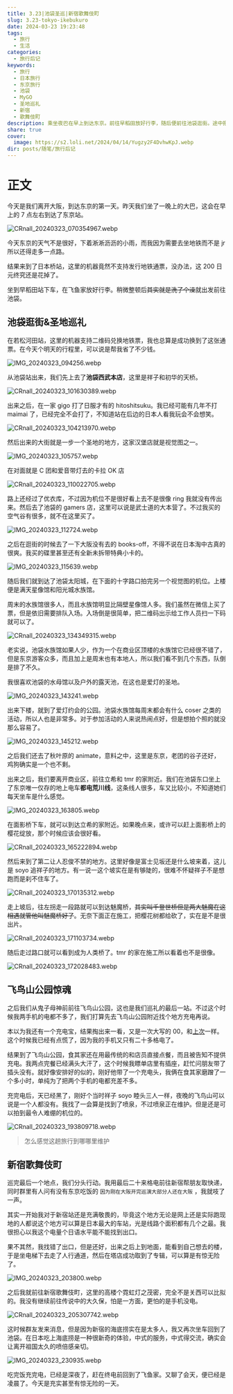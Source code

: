 ```yaml
---
title: 3.23|池袋圣巡|新宿歌舞伎町
slug: 3.23-tokyo-ikebukuro
date: 2024-03-23 19:23:48
tags:
  - 旅行
  - 生活
categories:
  - 旅行后记
keywords:
  - 旅行
  - 日本旅行
  - 东京旅行
  - 池袋
  - MyGO
  - 圣地巡礼
  - 新宿
  - 歌舞伎町
description: 乘坐夜巴在早上到达东京。前往早稻田放好行李，随后便前往池袋逛街。途中把MyGO的圣地巡礼了。晚上在飞鸟山公园结束了我们的巡礼。最后我独自前往新宿歌舞伎町逛街。
share: true
cover:
  image: https://s2.loli.net/2024/04/14/Yugzy2F4DvhwKpJ.webp
dir: posts/随笔/旅行后记
---
```


# 正文

今天是我们离开大阪，到达东京的第一天。昨天我们坐了一晚上的大巴，这会在早上的 7 点左右到达了东京站。

![CRnall_20240323_070354967.webp](/images/CRnall_20240323_070354967.webp)

今天东京的天气不是很好，下着淅淅沥沥的小雨，而我因为需要去坐地铁而不是 jr 所以还得走多一点路。

结果来到了日本桥站，这里的机器竟然不支持发行地铁通票，没办法，这 200 日元终究还是花掉了。

坐到早稻田站下车，在飞鱼家放好行李。稍微整顿后~~其实就是洗了个澡~~就出发前往池袋。

## 池袋逛街&圣地巡礼

在若松河田站，这里的机器支持二维码兑换地铁票，我也总算是成功换到了这张通票。在今天个明天的行程里，可以说是帮我省了不少钱。

![IMG_20240323_094256.webp](/images/IMG_20240323_094256.webp)

从池袋站出来，我们先上去了**池袋西武本店**，这里是祥子和初华的天桥。

![CRnall_20240323_101630389.webp](/images/CRnall_20240323_101630389.webp)

出来之后，在一家 gigo 打了日服才有的 hitoshitsuku。我已经可能有几年不打 maimai 了，已经完全不会打了，不知道站在后边的日本人看我玩会不会想笑。

![CRnall_20240323_104213970.webp](/images/CRnall_20240323_104213970.webp)

然后出来的大街就是一步一个圣地的地方，这家汉堡店就是视觉图之一。

![IMG_20240323_105757.webp](/images/IMG_20240323_105757.webp)

在对面就是 C 团和爱音带灯去的卡拉 OK 店

![CRnall_20240323_110022705.webp](/images/CRnall_20240323_110022705.webp)

路上还经过了优衣库，不过因为机位不是很好看上去不是很像 ring 我就没有传出来。然后去了池袋的 gamers 店，这里可以说是武士道的大本营了。不过我买的空气谷有很多，就不在这里买了。

![IMG_20240323_112724.webp](/images/IMG_20240323_112724.webp)

之后在逛街的时候去了一下大阪没有去的 books-off，不得不说在日本淘中古真的很爽。我买的碟里甚至还有全新未拆带特典小卡的。

![IMG_20240323_115639.webp](/images/IMG_20240323_115639.webp)

随后我们就到达了池袋太阳城，在下面的十字路口拍完另一个视觉图的机位。上楼便是满天星像馆和阳光城水族馆。

周末的水族馆很多人，而且水族馆明显比隔壁星像馆人多。我们虽然在微信上买了票，但是依旧需要排队入场。入场倒是很简单，把二维码出示给工作人员扫一下码就可以了。

![CRnall_20240323_134349315.webp](/images/CRnall_20240323_134349315.webp)

老实说，池袋水族馆如果人少，作为一个在商业区顶楼的水族馆它已经很不错了，但是东京游客众多，而且加上是周末也有本地人，所以我们看不到几个东西，队倒是排了不久。

我很喜欢池袋的水母馆以及户外的露天池，在这也是爱灯的圣地。

![IMG_20240323_143241.webp](/images/IMG_20240323_143241.webp)

出来下楼，就到了爱灯约会的公园。池袋水族馆每周末都会有什么 coser 之类的活动，所以人也是非常多。对于参加活动的人来说热闹点好，但是想拍个照的就没那么容易了。

![IMG_20240323_145212.webp](/images/IMG_20240323_145212.webp)

之后我们还去了秋叶原的 animate，意料之中，这里是东京，老团的谷子还好，鸡狗确实是一个也不剩。

出来之后，我们要离开商业区，前往立希和 tmr 的家附近。我们在池袋东口坐上了东京唯一仅存的地上电车**都电荒川线**，这条线人很多，车又比较小，不知道她们每天坐车是什么感觉。

![IMG_20240323_163805.webp](/images/IMG_20240323_163805.webp)

在面影桥下车，就可以到达立希的家附近。如果晚点来，或许可以赶上面影桥上的樱花绽放，那个时候应该会很好看。

![CRnall_20240323_165222894.webp](/images/CRnall_20240323_165222894.webp)

然后来到了第二让人忍俊不禁的地方。这里好像是富士见坂还是什么坡来着，这儿是 soyo 追祥子的地方。有一说一这个坡实在是有够陡的，很难不怀疑祥子不是想跑而是刹不住车了。

![CRnall_20240323_170135312.webp](/images/CRnall_20240323_170135312.webp)

走上坡后，往左拐走一段路就可以到达魅魔桥，~~其实叫千登世桥但是两大魅魔在这相遇就管他叫魅魔桥好了~~。无奈下面正在施工，把樱花树都给砍了，实在是不是很出片。

![CRnall_20240323_171103734.webp](/images/CRnall_20240323_171103734.webp)

随后走过路口就可以看到成为人类桥了。tmr 的家在施工所以看着也不是很像。

![CRnall_20240323_172028483.webp](/images/CRnall_20240323_172028483.webp)

## 飞鸟山公园惊魂

之后我们从鬼子母神前前往飞鸟山公园，这也是我们巡礼的最后一站。不过这个时候我两手机的电都不多了，我们打算先去飞鸟山公园附近找个地方充电再说。

本以为我还有一个充电宝，结果掏出来一看，又是一次大写的 00，和[上次](3.18%E7%A5%9E%E6%88%B7%E6%B8%AF%E7%94%9F%E7%94%B0%E7%A5%9E%E7%A4%BE%E8%87%AA%E5%8A%A9%E7%83%A4%E8%82%89%E6%91%A9%E8%80%B6%E5%B1%B1%E7%94%B5%E8%BD%A6%E6%83%8A%E9%AD%82%E8%AE%B0.md#下山突发意外)一样。这个时候我已经有点慌了，因为我的手机又只有二十多格电了。

结果到了飞鸟山公园，食其家还在用最传统的和店员直接点餐，而且被告知不提供充电。我两点完餐已经满头大汗了，这个时候我瞟单店里有插座，赶忙问朋友带了插头没有。就好像安排好的似的，刚好他带了一个充电头，我俩在食其家磨蹭了一个多小时，单纯为了把两个手机的电都充差不多。

充完电后，天已经黑了，刚好个当时祥子 soyo 睦头三人一样，夜晚的飞鸟山可以说是一个人都没有。我找了一会算是找到了喷泉，不过喷泉正在维护。但是还是可以拍到最令人难绷的机位的。

![CRnall_20240323_193809718.webp](/images/CRnall_20240323_193809718.webp)

> 怎么感觉这趟旅行到哪哪里维护

## 新宿歌舞伎町

巡完最后一个地点，我们分头行动。我用最后二十来格电前往新宿帮朋友取快递，同时群里有人问有没有东京吃饭的 `因为刚在大阪开完巡演大部分人还在大阪` ，我就吱了一声。

其实一开始我对于新宿站还是充满敬畏的，毕竟这个地方无论是网上还是实际跑现地的人都说这个地方可以算是日本最大的车站，光是线路个面积都有几个之最。我很担心以我这个电量个日语水平能不能找到出口。

果不其然，我找错了出口，但是还好，出来之后上到地面，能看到自己想去的楼，于是坐电梯下去走了人行通道，然后在塔店成功取到了专辑，可以算是有惊无险了。

![IMG_20240323_203800.webp](/images/IMG_20240323_203800.webp)

之后我就前往新宿歌舞伎町，这里的高楼个霓虹灯之茂密，完全不是关西可以比拟的。我没有继续前往传说中的大久保，怕是一方面，更怕的是手机没电。

![CRnall_20240323_205307742.webp](/images/CRnall_20240323_205307742.webp)

这时候群友发来消息，但是因为新宿的海底捞实在是太多人，我又再次坐车回到了池袋。在日本吃上海底捞是一种很新奇的体验，中式的服务，中式得交流，确实会让离开祖国太久的喷倍感亲切。

![IMG_20240323_230935.webp](/images/IMG_20240323_230935.webp)

吃完饭充完电，已经是深夜了，赶在终电前回到了飞鱼家。又聊了会天，便已经是凌晨了。今天是充实甚至有惊无险的一天。
